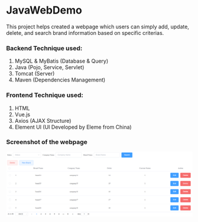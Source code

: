 # JavaWebDemo

This project helps created a webpage which users can simply add, update, delete, and search brand information based on specific criterias. 

### Backend Technique used:
1. MySQL & MyBatis (Database & Query)
2. Java (Pojo, Service, Servlet)
3. Tomcat (Server)
4. Maven (Dependencies Management)

### Frontend Technique used:
1. HTML
2. Vue.js
3. Axios (AJAX Structure)
4. Element UI (UI Developed by Eleme from China)

### Screenshot of the webpage
![alt text](https://github.com/eltonyt/JavaWebDemo/blob/main/JavaWebDemo/src/main/resources/JavaWebDemo.png)
